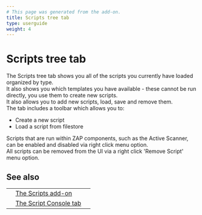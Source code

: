 ```yaml
---
# This page was generated from the add-on.
title: Scripts tree tab
type: userguide
weight: 4
---
```


# Scripts tree tab

The Scripts tree tab shows you all of the scripts you currently have loaded organized by type.  
It also shows you which templates you have available - these cannot be run directly, you use them to create new scripts.  
It also allows you to add new scripts, load, save and remove them.  
The tab includes a toolbar which allows you to:

* Create a new script
* Load a script from filestore

Scripts that are run within ZAP components, such as the Active Scanner, can be enabled and disabled via right click menu option.  
All scripts can be removed from the UI via a right click 'Remove Script' menu option.

## See also

|   |                                                                        |   |
|---|------------------------------------------------------------------------|---|
|   | [The Scripts add-on](/docs/desktop/addons/script-console/)             |   |
|   | [The Script Console tab](/docs/desktop/addons/script-console/console/) |   |
